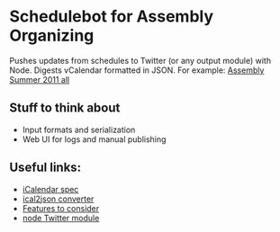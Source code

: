 Schedulebot for Assembly Organizing
===================================

Pushes updates from schedules to Twitter (or any output module) with Node. Digests vCalendar formatted in JSON.
For example: [Assembly Summer 2011 all](http://ical2json.pb.io/www.assembly.org/summer11/program/schedule/assembly-summer-2011-all.ics)


Stuff to think about
--------------------
  * Input formats and serialization
  * Web UI for logs and manual publishing


Useful links:
-------------
  * [iCalendar spec](http://tools.ietf.org/html/rfc5545)
  * [ical2json converter](http://ical2json.pb.io)
  * [Features to consider](https://jjudin.iki.fi/~barro/assembly-schedule-features.txt)
  * [node Twitter module](https://github.com/AvianFlu/ntwitter)
